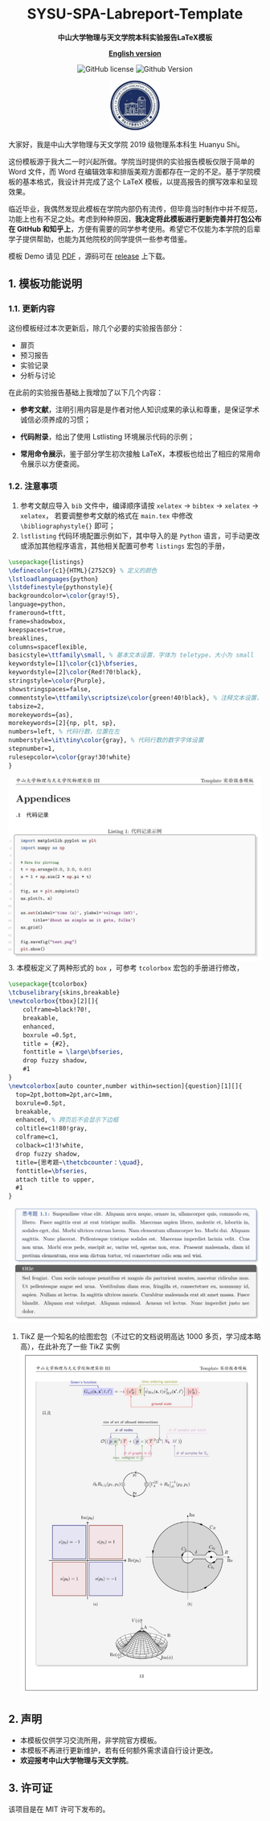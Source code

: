 <div align='center'>

# SYSU-SPA-Labreport-Template

<b>中山大学物理与天文学院本科实验报告LaTeX模板</b> 

<b><a href='README_EN.md'>English version</a></b> 

![GitHub license](https://img.shields.io/github/license/huanyushi/SYSU-SPA-labreport-Template.svg) ![Github Version](https://img.shields.io/github/release/huanyushi/SYSU-SPA-labreport-Template.svg)
<p align = "center">
<img src="images/example.png" width="20%" />
</p>
</div>

大家好，我是中山大学物理与天文学院 2019 级物理系本科生 Huanyu Shi。

这份模板源于我大二一时兴起所做。学院当时提供的实验报告模板仅限于简单的 Word 文件，而 Word 在编辑效率和排版美观方面都存在一定的不足。基于学院模板的基本格式，我设计并完成了这个 LaTeX 模板，以提高报告的撰写效率和呈现效果。

临近毕业，我偶然发现此模板在学院内部仍有流传，但毕竟当时制作中并不规范，功能上也有不足之处。考虑到种种原因，**我决定将此模板进行更新完善并打包公布在 GitHub 和知乎上**，方便有需要的同学参考使用。希望它不仅能为本学院的后辈学子提供帮助，也能为其他院校的同学提供一些参考借鉴。
	
模板 Demo 请见 [PDF](https://huanyushi.github.io/assets/pdf/SYSU-SPA-LabReport-Template.pdf) ，源码可在 [release](https://github.com/huanyushi/SYSU-SPA-Labreport-Template/releases) 上下载。

## 1. 模板功能说明

### 1.1. 更新内容

这份模板经过本次更新后，除几个必要的实验报告部分：
* 扉页
* 预习报告
* 实验记录
* 分析与讨论

在此前的实验报告基础上我增加了以下几个内容：
* **参考文献**，注明引用内容是是作者对他人知识成果的承认和尊重，是保证学术诚信必须养成的习惯；

* **代码附录**，给出了使用 Lstlisting 环境展示代码的示例；

* **常用命令展示**，鉴于部分学生初次接触 LaTeX，本模板也给出了相应的常用命令展示以方便查阅。

### 1.2. 注意事项
1. 参考文献应导入 `bib` 文件中，编译顺序请按 `xelatex` -> `bibtex` -> `xelatex` -> `xelatex`， 若要调整参考文献的格式在 `main.tex` 中修改 `\bibliographystyle{}` 即可；
2. `lstlisting` 代码环境配置示例如下，其中导入的是 `Python` 语言，可手动更改或添加其他程序语言，其他相关配置可参考 `listings` 宏包的手册，
```latex
\usepackage{listings}
\definecolor{c1}{HTML}{2752C9} % 定义的颜色
\lstloadlanguages{python}
\lstdefinestyle{pythonstyle}{
backgroundcolor=\color{gray!5},
language=python,
frameround=tftt,
frame=shadowbox, 
keepspaces=true,
breaklines,
columns=spaceflexible,                   
basicstyle=\ttfamily\small, % 基本文本设置，字体为 teletype，大小为 small
keywordstyle=[1]\color{c1}\bfseries, 
keywordstyle=[2]\color{Red!70!black},   
stringstyle=\color{Purple},       
showstringspaces=false,
commentstyle=\ttfamily\scriptsize\color{green!40!black}, % 注释文本设置，字体为 teletype，大小为 scriptsize
tabsize=2,
morekeywords={as},
morekeywords=[2]{np, plt, sp},
numbers=left, % 代码行数，位置在左
numberstyle=\it\tiny\color{gray}, % 代码行数的数字字体设置
stepnumber=1,
rulesepcolor=\color{gray!30!white}
}
```
![](images/readme1.jpg)
3. 本模板定义了两种形式的 `box` ，可参考 `tcolorbox` 宏包的手册进行修改，
```latex
\usepackage{tcolorbox}
\tcbuselibrary{skins,breakable}
\newtcolorbox{tbox}[2][]{
    colframe=black!70!,
    breakable,
    enhanced,
	boxrule =0.5pt,
    title = {#2},
    fonttitle = \large\bfseries,
	drop fuzzy shadow,
    #1
}
\newtcolorbox[auto counter,number within=section]{question}[1][]{
  top=2pt,bottom=2pt,arc=1mm,
  boxrule=0.5pt,
  breakable,
  enhanced, % 跨页后不会显示下边框
  coltitle=c1!80!gray,
  colframe=c1,
  colback=c1!3!white,
  drop fuzzy shadow,
  title={思考题~\thetcbcounter：\quad},
  fonttitle=\bfseries,
  attach title to upper,
  #1
}
```
![](images/readme2.jpg)
1. TikZ 是一个知名的绘图宏包（不过它的文档说明高达 1000 多页，学习成本略高），在此补充了一些 TikZ 实例
![](images/readme3.JPG)

## 2. 声明
* 本模板仅供学习交流所用，非学院官方模板。
* 本模板不再进行更新维护，若有任何额外需求请自行设计更改。
* **欢迎报考中山大学物理与天文学院**。

## 3. 许可证
该项目是在 MIT 许可下发布的。